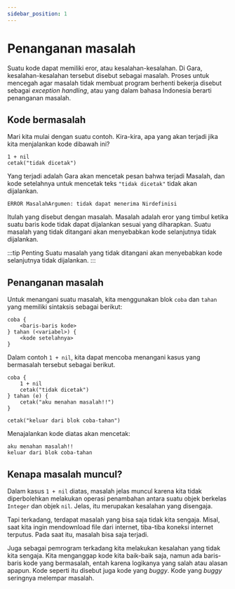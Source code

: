 ```yaml
---
sidebar_position: 1
---
```


# Penanganan masalah

Suatu kode dapat memiliki eror, atau kesalahan-kesalahan. Di Gara, kesalahan-kesalahan tersebut disebut sebagai masalah. Proses untuk mencegah agar masalah tidak membuat program berhenti bekerja disebut sebagai _exception handling_, atau yang dalam bahasa Indonesia berarti penanganan masalah.

## Kode bermasalah

Mari kita mulai dengan suatu contoh. Kira-kira, apa yang akan terjadi jika kita menjalankan kode dibawah ini?

```gara
1 + nil
cetak("tidak dicetak")
```

Yang terjadi adalah Gara akan mencetak pesan bahwa terjadi Masalah, dan kode setelahnya untuk mencetak teks `"tidak dicetak"` tidak akan dijalankan.

```gara
ERROR MasalahArgumen: tidak dapat menerima Nirdefinisi
```

Itulah yang disebut dengan masalah. Masalah adalah eror yang timbul ketika suatu baris kode tidak dapat dijalankan sesuai yang diharapkan. Suatu masalah yang tidak ditangani akan menyebabkan kode selanjutnya tidak dijalankan.

:::tip Penting
Suatu masalah yang tidak ditangani akan menyebabkan kode selanjutnya tidak dijalankan.
:::


## Penanganan masalah

Untuk menangani suatu masalah, kita menggunakan blok `coba` dan `tahan` yang memiliki sintaksis sebagai berikut:

```
coba {
    <baris-baris kode>
} tahan (<variabel>) {
    <kode setelahnya>
}
```

Dalam contoh `1 + nil`, kita dapat mencoba menangani kasus yang bermasalah tersebut sebagai berikut.

```gara
coba {
    1 + nil
    cetak("tidak dicetak")
} tahan (e) {
    cetak("aku menahan masalah!!")
}

cetak("keluar dari blok coba-tahan")
```

Menajalankan kode diatas akan mencetak:

```
aku menahan masalah!!
keluar dari blok coba-tahan
```

## Kenapa masalah muncul?

Dalam kasus `1 + nil` diatas, masalah jelas muncul karena kita tidak diperbolehkan melakukan operasi penambahan antara suatu objek berkelas `Integer` dan objek `nil`. Jelas, itu merupakan kesalahan yang disengaja.

Tapi terkadang, terdapat masalah yang bisa saja tidak kita sengaja. Misal, saat kita ingin mendownload file dari internet, tiba-tiba koneksi internet terputus. Pada saat itu, masalah bisa saja terjadi.

Juga sebagai pemrogram terkadang kita melakukan kesalahan yang tidak kita sengaja. Kita menganggap kode kita baik-baik saja, namun ada baris-baris kode yang bermasalah, entah karena logikanya yang salah atau alasan apapun. Kode seperti itu disebut juga kode yang _buggy_. Kode yang _buggy_ seringnya melempar masalah.
